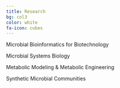 ```yaml
---
title: Research
bg: col3
color: white
fa-icon: cubes
---
```



<p><i class="fa fa-check-square" aria-hidden="true"></i> Microbial Bioinformatics for Biotechnology</p>
<p><i class="fa fa-check-square" aria-hidden="true"></i> Microbial Systems Biology </p>
<p><i class="fa fa-check-square" aria-hidden="true"></i> Metabolic Modeling & Metabolic Engineering </p>
<p><i class="fa fa-check-square" aria-hidden="true"></i> Synthetic Microbial Communities</p>
